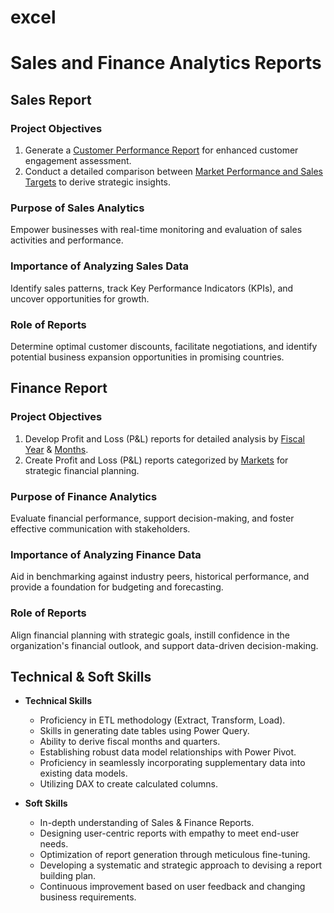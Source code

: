 # excel
# Sales and Finance Analytics Reports

## Sales Report

### Project Objectives

1. Generate a [Customer Performance Report](https://github.com/DataMystery/excel/blob/main/Customer%20Performance%20Report.pdf) for enhanced customer engagement assessment.
2. Conduct a detailed comparison between [Market Performance and Sales Targets](https://github.com/DataMystery/excel/blob/main/Market%20Performance%20vs%20Target%20Report.pdf) to derive strategic insights.

### Purpose of Sales Analytics

Empower businesses with real-time monitoring and evaluation of sales activities and performance.

### Importance of Analyzing Sales Data

Identify sales patterns, track Key Performance Indicators (KPIs), and uncover opportunities for growth.

### Role of Reports

Determine optimal customer discounts, facilitate negotiations, and identify potential business expansion opportunities in promising countries.

## Finance Report

### Project Objectives

1. Develop Profit and Loss (P&L) reports for detailed analysis by [Fiscal Year](https://github.com/DataMystery/excel/blob/main/P%26L%20Statement%20by%20Fiscal%20Year.pdf) & [Months](https://github.com/DataMystery/excel/blob/main/P%26L%20Statement%20by%20Months.pdf).
2. Create Profit and Loss (P&L) reports categorized by [Markets](https://github.com/DataMystery/excel/blob/main/P%26L%20Statement%20by%20Markets.pdf) for strategic financial planning.

### Purpose of Finance Analytics

Evaluate financial performance, support decision-making, and foster effective communication with stakeholders.

### Importance of Analyzing Finance Data

Aid in benchmarking against industry peers, historical performance, and provide a foundation for budgeting and forecasting.

### Role of Reports

Align financial planning with strategic goals, instill confidence in the organization's financial outlook, and support data-driven decision-making.

## Technical & Soft Skills

- **Technical Skills**
  - Proficiency in ETL methodology (Extract, Transform, Load).
  - Skills in generating date tables using Power Query.
  - Ability to derive fiscal months and quarters.
  - Establishing robust data model relationships with Power Pivot.
  - Proficiency in seamlessly incorporating supplementary data into existing data models.
  - Utilizing DAX to create calculated columns.

- **Soft Skills**
  - In-depth understanding of Sales & Finance Reports.
  - Designing user-centric reports with empathy to meet end-user needs.
  - Optimization of report generation through meticulous fine-tuning.
  - Developing a systematic and strategic approach to devising a report building plan.
  - Continuous improvement based on user feedback and changing business requirements.


